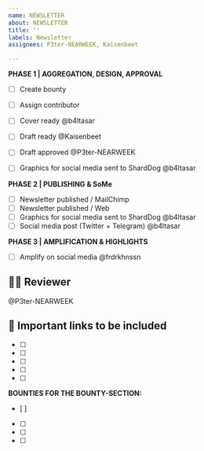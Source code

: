 ```yaml
---
name: NEWSLETTER
about: NEWSLETTER
title: ''
labels: Newsletter
assignees: P3ter-NEARWEEK, Kaisenbeet

---
```


**PHASE 1 | AGGREGATION, DESIGN, APPROVAL**
- [ ] Create bounty
- [ ] Assign contributor

- [ ] Cover ready  @b4ltasar 
- [ ] Draft ready @Kaisenbeet
- [ ] Draft approved @P3ter-NEARWEEK
- [ ] Graphics for social media sent to ShardDog @b4ltasar

**PHASE 2 | PUBLISHING & SoMe**
- [ ] Newsletter published / MailChimp 
- [ ] Newsletter published / Web 
- [ ] Graphics for social media sent to ShardDog @b4ltasar
- [ ] Social media post (Twitter + Telegram) @b4ltasar 

**PHASE 3 | AMPLIFICATION & HIGHLIGHTS**
- [ ] Amplify on social media @frdrkhnssn 

## 🤼‍♂️  Reviewer
@P3ter-NEARWEEK

## 🔗   Important links to be included
- [ ] 
- [ ]
- [ ] 
- [ ] 
- [ ]

**BOUNTIES FOR THE BOUNTY-SECTION:**
- [ ] 
- [ ]
- [ ]
- [ ]
